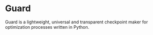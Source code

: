 # Guard
Guard is a lightweight, universal and transparent checkpoint maker for
optimization processes written in Python.
